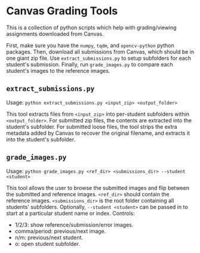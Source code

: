 # Canvas Grading Tools

This is a collection of python scripts which help with grading/viewing assignments downloaded from Canvas.

First, make sure you have the `numpy`, `tqdm`, and `opencv-python` python packages.
Then, download all submissions from Canvas, which should be in one giant zip file.
Use `extract_submissions.py` to setup subfolders for each student's submission.
Finally, run `grade_images.py` to compare each student's images to the reference images.

## `extract_submissions.py`
Usage: `python extract_submissions.py <input_zip> <output_folder>`

This tool extracts files from `<input_zip>` into per-student subfolders within `<output_folder>`.
For submitted zip files, the contents are extracted into the student's subfolder.
For submitted loose files, the tool strips the extra metadata added by Canvas to recover the original filename, and extracts it into the student's subfolder.

## `grade_images.py`
Usage: `python grade_images.py <ref_dir> <submissions_dir> --student <student>`

This tool allows the user to browse the submitted images and flip between the submitted and reference images. 
`<ref_dir>` should contain the reference images. `<submissions_dir>` is the root folder containing all students' subfolders.
Optionally, `--student <student>` can be passed in to start at a particular student name or index.
Controls:
- 1/2/3: show reference/submission/error images.
- comma/period: previous/next image.
- n/m: previous/next student.
- o: open student subfolder.